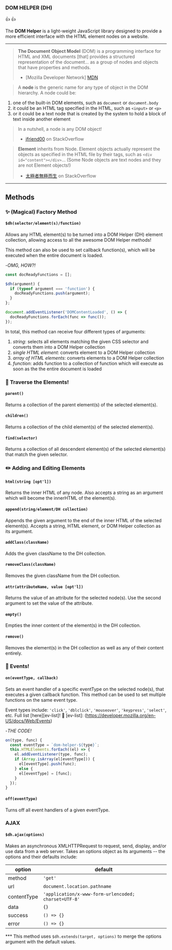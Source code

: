 ### DOM HELPER (DH)
:thumbsup: :thumbsup:

The **DOM Helper** is a light-weight JavaScript library designed to provide a more efficient interface with the HTML element nodes on a website.

---

> **The Document Object Model** (DOM) is a programming interface for HTML and XML documents [that] provides a structured representation of the document... as a group of nodes and objects that have properties and methods.
> - [Mozilla Developer Network] [MDN]

[MDN]: (https://developer.mozilla.org/en-US/docs/Web/API/Document_Object_Model/Introduction)

> A **node** is the generic name for any type of object in the DOM hierarchy. A node could be:
1. one of the built-in DOM elements, such as `document` or `document.body`
2. it could be an HTML tag specified in the HTML, such as `<input>` or `<p>`
3. or it could be a text node that is created by the system to hold a block of text inside another element

> In a nutshell, a node is any DOM object!
>   - [jfriend00][so-link1] on StackOverflow

[so-link1]: (http://stackoverflow.com/questions/9979172/difference-between-node-object-and-element-object/9979779#9979779)

> **Element** inherits from Node. Element objects actually represent the objects as specified in the HTML file by their tags, such as `<div id="content"></div>`... (Some Node objects are text nodes and they are not Element objects!)
> - [太極者無極而生][so-link2] on StackOverflow

[so-link2]: (http://stackoverflow.com/questions/9979172/difference-between-node-object-and-element-object/16014680#16014680)

---

## Methods

### :sparkles: (Magical) Factory Method

#### `$dh(selector/element(s)/function)`
Allows any HTML element(s) to be turned into a DOM Helper (DH) element collection, allowing access to all the awesome DOM Helper methods!

This method can also be used to set callback function(s), which will be executed when the entire document is loaded.

-*OMG, HOW?!*
```js
const docReadyFunctions = [];

$dh(argument) {
  if (typeof argument === 'function') {
    docReadyFunctions.push(argument);
  }
};

document.addEventListener('DOMContentLoaded', () => {
  docReadyFunctions.forEach(func => func());
});
```

In total, this method can receive four different types of arguments:
1. *string*: selects all elements matching the given CSS selector and converts them into a DOM Helper collection
2. *single HTML element*: converts element to a DOM Helper collection
3. *array of HTML elements*: converts elements to a DOM Helper collection
4. *function*: adds function to a collection of function which will execute as soon as the the entire document is loaded

### :mountain_cableway: Traverse the Elements!

#### `parent()`
Returns a collection of the parent element(s) of the selected element(s).

#### `children()`
Returns a collection of the child element(s) of the selected element(s).

#### `find(selector)`
Returns a collection of all descendent element(s) of the selected element(s) that match the given selector.

### :pencil2: Adding and Editing Elements

#### `html(string [opt'l])`
Returns the inner HTML of any node. Also accepts a string as an argument which will become the innerHTML of the element(s).

#### `append(string/element/DH collection)`
Appends the given argument to the end of the inner HTML of the selected element(s). Accepts a string, HTML element, or DOM Helper collection as its argument.

#### `addClass(className)`
Adds the given className to the DH collection.

#### `removeClass(className)`
Removes the given className from the DH collection.

#### `attr(attributeName, value [opt'l])`
Returns the value of an attribute for the selected node(s). Use the second argument to set the value of the attribute.

#### `empty()`
Empties the inner content of the element(s) in the DH collection.

#### `remove()`
Removes the element(s) in the DH collection as well as any of their content entirely.

### :balloon: Events!

#### `on(eventType, callback)`
Sets an event handler of a specific eventType on the selected node(s), that executes a given callback function. This method can be used to set multiple functions on the same event type.

Event types include: `'click'`, `'dblclick'`, `'mouseover'`, `'keypress'`, `'select'`, etc. Full list [here][ev-list]! :wine_glass:
[ev-list]: (https://developer.mozilla.org/en-US/docs/Web/Events)

-*THE CODE!*

```js
on(type, func) {
  const eventType = `dom-helper-${type}`;
  this.HTMLElements.forEach((el) => {
    el.addEventListener(type, func);
    if (Array.isArray(el[eventType])) {
      el[eventType].push(func);
    } else {
      el[eventType] = [func];
    }
  });
}
```

#### `off(eventType)`
Turns off all event handlers of a given eventType.

### AJAX

#### `$dh.ajax(options)`
Makes an asynchronous XMLHTTPRequest to request, send, display, and/or use data from a web server.  Takes an options object as its arguments -- the options and their defaults include:

option | default
--- | ---
method | `'get'`
url | `document.location.pathname`
contentType | `'application/x-www-form-urlencoded; charset=UTF-8'`
data | `{}`
success | `() => {}`
error | `() => {}`

*** This method uses `$dh.extends(target, options)` to merge the options argument with the default values.
